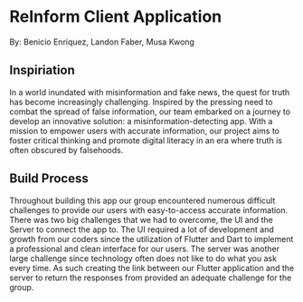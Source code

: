 # ReInform Client Application
By: Benicio Enriquez, Landon Faber, Musa Kwong

## Inspiriation

In a world inundated with misinformation and fake news, the quest for truth has become increasingly challenging. Inspired by the pressing need to combat the spread of false information, our team embarked on a journey to develop an innovative solution: a misinformation-detecting app. With a mission to empower users with accurate information, our project aims to foster critical thinking and promote digital literacy in an era where truth is often obscured by falsehoods.

## Build Process

Throughout building this app our group encountered numerous difficult challenges to provide our users with easy-to-access accurate information. There was two big challenges that we had to overcome, the UI and the Server to connect the app to. The UI required a lot of development and growth from our coders since the utilization of Flutter and Dart to implement a professional and clean interface for our users. The server was another large challenge since technology often does not like to do what you ask every time. As such creating the link between our Flutter application and the server to return the responses from provided an adequate challenge for the group.


